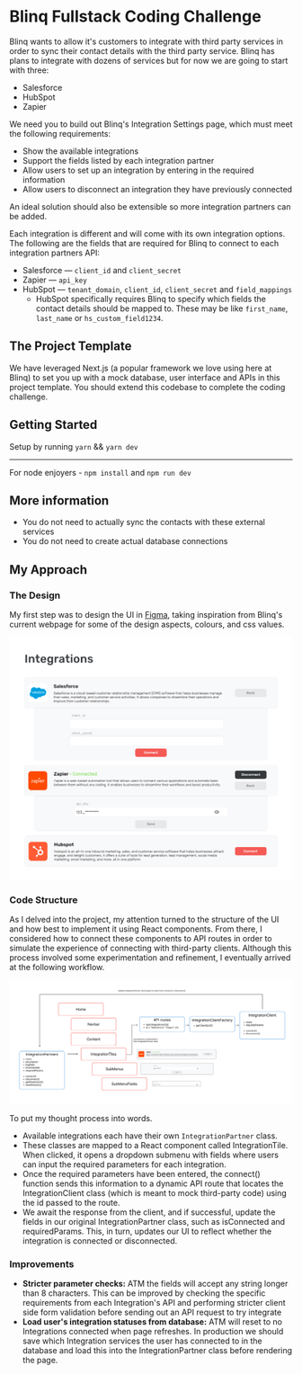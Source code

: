 # Blinq Fullstack Coding Challenge

Blinq wants to allow it's customers to integrate with third party services in order to sync their contact details with the third party service. Blinq has plans to integrate with dozens of services but for now we are going to start with three:

- Salesforce
- HubSpot
- Zapier

We need you to build out Blinq's Integration Settings page, which must meet the following requirements:

- Show the available integrations
- Support the fields listed by each integration partner
- Allow users to set up an integration by entering in the required information
- Allow users to disconnect an integration they have previously connected

An ideal solution should also be extensible so more integration partners can be added.

Each integration is different and will come with its own integration options. The following are the fields that are required for Blinq to connect to each integration partners API:

- Salesforce — `client_id` and `client_secret`
- Zapier — `api_key`
- HubSpot — `tenant_domain`, `client_id`, `client_secret` and `field_mappings`
  - HubSpot specifically requires Blinq to specify which fields the contact details should be mapped to. These may be like `first_name`, `last_name` or `hs_custom_field1234`.

## The Project Template

We have leveraged Next.js (a popular framework we love using here at Blinq) to set you up with a mock database, user interface and APIs in this project template. You should extend this codebase to complete the coding challenge.

## Getting Started

Setup by running `yarn` && `yarn dev`

***

For node enjoyers - `npm install` and `npm run dev`

## More information

- You do not need to actually sync the contacts with these external services
- You do not need to create actual database connections

## My Approach

### The Design

My first step was to design the UI in [Figma](https://www.figma.com/file/gcEg3ysFjSDNMbcvgbzK60/Blinq---Fullstack-Coding-Project---Design-Sheet?node-id=0%3A1&t=rWFbJp6ujTiw7eVM-1), taking inspiration from Blinq's current webpage for some of the design aspects, colours, and css values.

![Figma Design](/public/assets/FigmaDesign.jpg)

### Code Structure

As I delved into the project, my attention turned to the structure of the UI and how best to implement it using React components. From there, I considered how to connect these components to API routes in order to simulate the experience of connecting with third-party clients. Although this process involved some experimentation and refinement, I eventually arrived at the following workflow.

![Code Structure](/public/assets/Structure.jpg)

To put my thought process into words.

- Available integrations each have their own `IntegrationPartner` class.
- These classes are mapped to a React component called IntegrationTile. When clicked, it opens a dropdown submenu with fields where users can input the required parameters for each integration.
- Once the required parameters have been entered, the connect() function sends this information to a dynamic API route that locates the IntegrationClient class (which is meant to mock third-party code) using the id passed to the route.
- We await the response from the client, and if successful, update the fields in our original IntegrationPartner class, such as isConnected and requiredParams. This, in turn, updates our UI to reflect whether the integration is connected or disconnected.

### Improvements

- **Stricter parameter checks:** ATM the fields will accept any string longer than 8 characters. This can be improved by checking the specific requirements from each Integration's API and performing stricter client side form validation before sending out an API request to try integrate
- **Load user's integration statuses from database:** ATM will reset to no Integrations connected when page refreshes. In production we should save which Integration services the user has connected to in the database and load this into the IntegrationPartner class before rendering the page.
